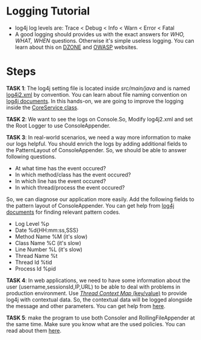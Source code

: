 # Logging Tutorial

* log4j log levels are: Trace < Debug < Info < Warn < Error < Fatal
* A good logging should provides us with the exact answers for *WHO, WHAT, WHEN* questions. Otherwise it's simple useless logging. You can learn about this on [DZONE](https://dzone.com/articles/application-logging-what-when) and [OWASP](https://www.owasp.org/index.php/Logging_Cheat_Sheet) websites.

# Steps

**TASK 1**: The log4j setting file is located inside *src/main/java* and is named [log4j2.xml](https://github.com/mirsaeedi/SoftwareTestingTurorials/tree/logging/src/main/java/log4j2.xml) by convention. You can learn about file naming convention on [log4j documents](https://logging.apache.org/log4j/2.x/manual/configuration.html). In this hands-on, we are going to improve the logging inside the [CoreService class](https://github.com/mirsaeedi/SoftwareTestingTurorials/blob/logging/src/main/java/tutorial/core/banking/services/CoreService.java).

**TASK 2**: We want to see the logs on Console.So, Modify log4j2.xml and set the Root Logger to use ConsoleAppender.

**TASK 3**: In real-world scenarios, we need a way more information to make our logs helpful. You should enrich the logs by adding additional fields to the PatternLayout of ConsoleAppender. So, we should be able to answer following questions.

* At what time has the event occured?
* In which method/class has the event occured?
* In which line has the event occured?
* In which thread/process the event occured?

So, we can diagnose our application more easily. Add the following fields to the pattern layout of ConsoleAppender. You can get help from [log4j documents](https://logging.apache.org/log4j/2.x/manual/layouts.html#PatternLayout) for finding relevant pattern codes.
  - Log Level %p
  - Date %d{HH:mm:ss,SSS}
  - Method Name %M (it's slow)
  - Class Name %C (it's slow)
  - Line Number %L (it's slow)
  - Thread Name %t
  - Thread Id %tid
  - Process Id %pid

**TASK 4**: In web applications, we need to have some information about the user (username,sessionsId,IP,URL) to be able to deal with problems in production environment. Use [*Thread Context Map* (key/value)](https://logging.apache.org/log4j/2.x/manual/thread-context.html) to provide log4j with contextual data. So, the contextual data will be logged alongside the message and other parameters. You can get help from [here](https://howtodoinjava.com/log4j2/threadcontext-fish-tagging/).

**TASK 5**: make the program to use both Consoler and RollingFileAppender at the same time. Make sure you know what are the used policies. You can read about them [here](https://logging.apache.org/log4j/2.x/manual/appenders.html#RollingFileAppender).  
